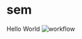 # sem
Hello World
![workflow](https://github.com/PhoneMyintMyat87/seMethods/actions/workflows/main.yml/badge.svg)